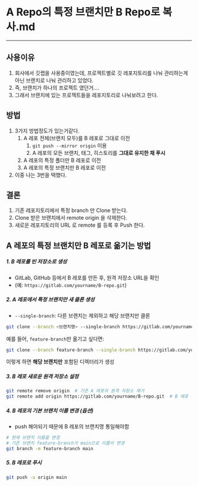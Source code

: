 # A Repo의 특정 브랜치만 B Repo로 복사.md

---

>

## 사용이유

1. 회사에서 깃랩을 사용중이였는데, 프로젝트별로 깃 레포지토리를 나눠 관리하는게 아닌 브랜치로 나눠 관리하고 있었다.
2. 즉, 브랜치가 하나의 프로젝트 였던거....
3. 그래서 브랜치에 있는 프로젝트들을 레포지토리로 나눠보려고 한다. 

## 방법

1. 3가지 방법정도가 있는거같다. 
   1. A 레포 전체(브랜치 모두)를 B 레포로 그대로 이전 
      1. `git push --mirror origin` 이용 
      2. A 레포의 모든 브랜치, 태그, 히스토리를 **그대로 유지한 채 푸시**
   2. A 레포의 특정 폴더만 B 레포로 이전
   3. A 레포의 특정 브랜치만 B 레포로 이전 
2. 이중 나는 3번을 택했다. 

## 결론

1. 기존 레포지토리에서 특정 branch 만 Clone 받는다. 
2. Clone 받은 브랜치에서 remote origin 을 삭제한다. 
3. 새로운 레포지토리의 URL 로 remote 를 등록 후 Push 한다. 



## A 레포의 특정 브랜치만 B 레포로 옮기는 방법

##### 1. B 레포를 빈 저장소로 생성

- GitLab, GitHub 등에서 B 레포를 만든 후, 원격 저장소 URL을 확인
- (예: `https://gitlab.com/yourname/B-repo.git`)

##### 2. A 레포에서 특정 브랜치만 새 클론 생성

- `--single-branch`: 다른 브랜치는 제외하고 해당 브랜치만 클론

```bash
git clone --branch <브랜치명> --single-branch https://gitlab.com/yourname/A-repo.git
```

예를 들어, `feature-branch`만 옮기고 싶다면:

```bash
git clone --branch feature-branch --single-branch https://gitlab.com/yourname/A-repo.git
```

이렇게 하면 **해당 브랜치만** 포함된 디렉터리가 생성

##### 3. B 레포 새로운 원격 저장소 설정

```bash
git remote remove origin  # 기존 A 레포의 원격 저장소 제거
git remote add origin https://gitlab.com/yourname/B-repo.git  # B 레포 원격 저장소 추가
```

##### 4. B 레포의 기본 브랜치 이름 변경 (옵션)

- push 해야되기 때문에 B 레포의 브랜치명 통일해야함 

```bash
# 현재 브랜치 이름을 변경
# 기존 브랜치 feature-branch가 main으로 이름이 변경
git branch -m feature-branch main
```

##### 5. B 레포로 푸시

```bash
git push -u origin main
```